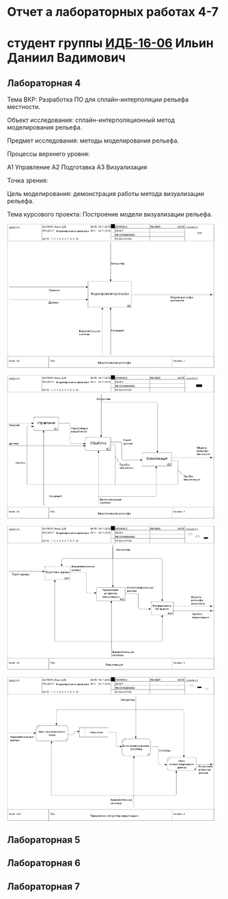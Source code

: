 # Отчет а лабораторных работах 4-7
# студент группы [ИДБ-16-06](https://github.com/stankin/design-2018/wiki/list-idb-16-06) Ильин Даниил Вадимович

## Лабораторная 4

Тема ВКР: Разработка ПО для сплайн-интерполяции рельефа местности.

Объект исследования: сплайн-интерполяционный метод моделирования рельефа.

Предмет исследования: методы моделирования рельефа.

Процессы верхнего уровня:

А1 Управление А2 Подготавка А3 Визуализация

Точка зрения: 

Цель моделирования: демонстрация работы метода визуализации рельефа.

Тема курсового проекта: Построение модели визуализации рельефа.

![none](https://github.com/Daniil-Ilin/Kursovaja-Ilin.github.io/blob/master/L4_01_A0.png)

![none](https://github.com/Daniil-Ilin/Kursovaja-Ilin.github.io/blob/master/L4_02_A0.png)

![none](https://github.com/Daniil-Ilin/Kursovaja-Ilin.github.io/blob/master/L4_03_A3.png)

![none](https://github.com/Daniil-Ilin/Kursovaja-Ilin.github.io/blob/master/L4_04_A32.png)

## Лабораторная 5

## Лабораторная 6

## Лабораторная 7
